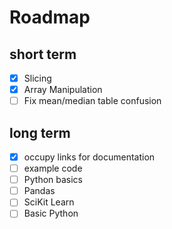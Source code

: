 # Roadmap

## short term
   - [x] Slicing </br>
   - [x] Array Manipulation </br>
   - [ ] Fix mean/median table confusion </br>

## long term
   - [x] occupy links for documentation </br>
   - [ ] example code </br>
   - [ ] Python basics </br>
   - [ ] Pandas </br>
   - [ ] SciKit Learn </br>
   - [ ] Basic Python </br>
